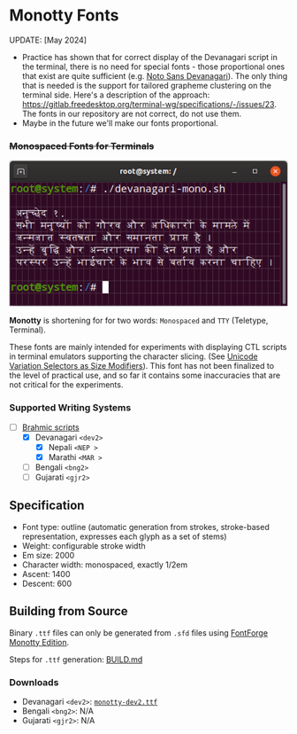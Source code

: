# Monotty Fonts

UPDATE: [May 2024]
- Practice has shown that for correct display of the Devanagari script in the terminal, there is no need for special fonts - those proportional ones that exist are quite sufficient (e.g. [Noto Sans Devanagari](https://fonts.google.com/noto/specimen/Noto+Sans+Devanagari)). The only thing that is needed is the support for tailored grapheme clustering on the terminal side. Here's a description of the approach: https://gitlab.freedesktop.org/terminal-wg/specifications/-/issues/23. The fonts in our repository are not correct, do not use them.
- Maybe in the future we'll make our fonts proportional.

### ~~Monospaced Fonts for Terminals~~

![image](.resources/github-devanagari.png)

__Monotty__ is shortening for for two words: `Monospaced` and `TTY` (Teletype, Terminal).

These fonts are mainly intended for experiments with displaying CTL scripts in terminal emulators supporting the character slicing. (See [Unicode Variation Selectors as Size Modifiers](https://gitlab.freedesktop.org/terminal-wg/specifications/-/issues/23)). This font has not been finalized to the level of practical use, and so far it contains some inaccuracies that are not critical for the experiments.

### Supported Writing Systems

- [ ] [Brahmic scripts](https://en.wikipedia.org/wiki/Brahmic_scripts)
  - [x] Devanagari `<dev2>`
    - [x] Nepali `<NEP >`
    - [x] Marathi `<MAR >`
  - [ ] Bengali `<bng2>`
  - [ ] Gujarati `<gjr2>`

## Specification

- Font type: outline (automatic generation from strokes, stroke-based representation, expresses each glyph as a set of stems)
- Weight: configurable stroke width
- Em size: 2000
- Сharacter width: monospaced, exactly 1/2em
- Ascent: 1400
- Descent: 600

## Building from Source

Binary `.ttf` files can only be generated from `.sfd` files using [FontForge Monotty Edition](https://github.com/monotty/fontforge).

Steps for `.ttf` generation: [BUILD.md](/BUILD.md)

### Downloads

 - Devanagari `<dev2>`: [`monotty-dev2.ttf`](https://github.com/monotty/fonts/releases/latest/download/monotty-dev2.ttf)
 - Bengali `<bng2>`: N/A
 - Gujarati `<gjr2>`: N/A
